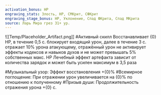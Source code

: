 ```yaml
---
activation_bonus: HP
engraving_stats: Злость, HP, СМКрит, СФКрит
engraving_stage_bonus: HP, Уклонение, Спад ФКрита, Спад МКрита
source: Ларь Мира грез 31+ ур.
---
```

![[Temp/Placeholder_Artifact.png]]
#Активный скилл
Восстанавливает {0} HP, в течение 0,5 с. блокирует входящий урон, далее в течение 3 с. отражает 10% урона атакующему, отражённый урон не активирует эффекты кодексов и навыков духов и не может превышать 5% собственных макс. HP Лечебный эффект артефакта зависит от количества зарядок и может быть усилен максимум в 3,5 раза

#Музыкальный узор: 
Эффект восстановления +{0}%
#Всемирное поглощение: 
При отражении урон увеличивается на {0}% по отношению к полученному
#Призыв души: 
Продолжительность отражения урона +{0} с.

